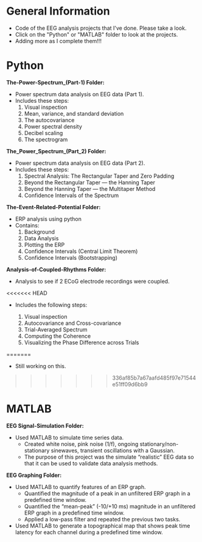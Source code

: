 # General Information

- Code of the EEG analysis projects that I've done. Please take a look. 
- Click on the "Python" or "MATLAB" folder to look at the projects. 
- Adding more as I complete them!!!

# Python

**The-Power-Spectrum_(Part-1) Folder:**
- Power spectrum data analysis on EEG data (Part 1).
- Includes these steps:
  1. Visual inspection
  2. Mean, variance, and standard deviation
  3. The autocovariance
  4. Power spectral density
  5. Decibel scaling
  6. The spectrogram

**The_Power_Spectrum_(Part_2) Folder:**

- Power spectrum data analysis on EEG data (Part 2). 
- Includes these steps:
  1. Spectral Analysis: The Rectangular Taper and Zero Padding
  2. Beyond the Rectangular Taper — the Hanning Taper
  3. Beyond the Hanning Taper — the Multitaper Method
  4. Confidence Intervals of the Spectrum
	


**The-Event-Related-Potential Folder:**

- ERP analysis using python
- Contains: 
	1. Background
	2. Data Analysis 
	3. Plotting the ERP 
	4. Confidence Intervals (Central Limit Theorem)
	5. Confidence Intervals (Bootstrapping)

**Analysis-of-Coupled-Rhythms Folder:**

- Analysis to see if 2 ECoG electrode recordings were coupled. 

<<<<<<< HEAD
- Includes the following steps:

	1. Visual inspection
	2. Autocovariance and Cross-covariance
	3. Trial-Averaged Spectrum
	4. Computing the Coherence
	5. Visualizing the Phase Difference across Trials

=======
- Still working on this. 
>>>>>>> 336af85b7a67aafd485f97e71544e51ff09d6bb9

# MATLAB

**EEG Signal-Simulation Folder:**
- Used MATLAB to simulate time series data.
  - Created white noise, pink noise (1/f), ongoing stationary/non-stationary sinewaves, transient oscillations with a Gaussian.
  - The purpose of this project was the simulate “realistic” EEG data so that it can be used to validate data analysis methods. 

**EEG Graphing Folder:**
- Used MATLAB to quantify features of an ERP graph.
  - Quantified the magnitude of a peak in an unfiltered ERP graph in a predefined time window.
  - Quantified the “mean-peak” (-10/+10 ms) magnitude in an unfiltered ERP graph in a predefined time window.
  - Applied a low-pass filter and repeated the previous two tasks.  
- Used MATLAB to generate a topographical map that shows peak time latency for each channel during a predefined time window.

